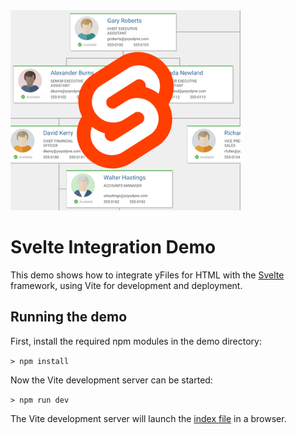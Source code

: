 <img src="../../resources/image/svelte.png" alt="demo-thumbnail" height="320"/>

# Svelte Integration Demo

This demo shows how to integrate yFiles for HTML with the [Svelte](https://svelte.dev/) framework, using Vite for development and deployment.

## Running the demo

First, install the required npm modules in the demo directory:

`> npm install`

Now the Vite development server can be started:

`> npm run dev`

The Vite development server will launch the [index file](http://localhost:3000) in a browser.
